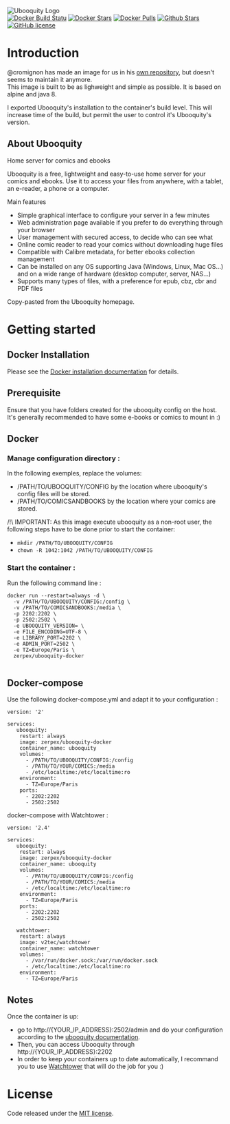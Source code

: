 ![Ubooquity Logo](http://i.imgur.com/InPPMtr.png)  
[![Docker Build Statu](https://img.shields.io/docker/build/zerpex/ubooquity-docker.svg)](https://hub.docker.com/r/zerpex/ubooquity-docker/) [![Docker Stars](https://img.shields.io/docker/stars/zerpex/ubooquity-docker.svg?label=docker%20%E2%98%85)](https://hub.docker.com/r/zerpex/ubooquity-docker/) [![Docker Pulls](https://img.shields.io/docker/pulls/zerpex/ubooquity-docker.svg)](https://hub.docker.com/r/zerpex/ubooquity-docker/) [![Github Stars](https://img.shields.io/github/stars/zerpex/ubooquity-docker.svg?label=github%20%E2%98%85)](https://github.com/zerpex/ubooquity-docker/stargazers) [![GitHub license](https://img.shields.io/badge/license-MIT-blue.svg)](https://raw.githubusercontent.com/zerpex/ubooquity-docker/master/LICENSE)

# Introduction

@cromignon has made an image for us in his [own repository](https://github.com/cromigon/ubooquity-docker), but doesn't seems to maintain it anymore.  
This image is built to be as lighweight and simple as possible. It is based on alpine and java 8.

I exported Ubooquity's installation to the container's build level. This will increase time of the build, but permit the user to control it's Ubooquity's version.

## About Ubooquity

Home server for comics and ebooks

Ubooquity is a free, lightweight and easy-to-use home server for your comics and ebooks. Use it to access your files from anywhere, with a tablet, an e-reader, a phone or a computer.

Main features
* Simple graphical interface to configure your server in a few minutes
* Web administration page available if you prefer to do everything through your browser
* User management with secured access, to decide who can see what
* Online comic reader to read your comics without downloading huge files
* Compatible with Calibre metadata, for better ebooks collection management
* Can be installed on any OS supporting Java (Windows, Linux, Mac OS...) and on a wide range of hardware (desktop computer, server, NAS...)
* Supports many types of files, with a preference for epub, cbz, cbr and PDF files

Copy-pasted from the Ubooquity homepage.

# Getting started

## Docker Installation

Please see the [Docker installation documentation](https://docs.docker.com/installation/) for details.

## Prerequisite

Ensure that you have folders created for the ubooquity config on the host.
It's generally recommended to have some e-books or comics to mount in :)

## Docker

### Manage configuration directory :  
In the following exemples, replace the volumes:
 - /PATH/TO/UBOOQUITY/CONFIG by the location where ubooquity's config files will be stored.
 - /PATH/TO/COMICSANDBOOKS by the location where your comics are stored.

/!\ IMPORTANT: As this image execute ubooquity as a non-root user, the following steps have to be done prior to start the container:
 - `mkdir /PATH/TO/UBOOQUITY/CONFIG`
 - `chown -R 1042:1042 /PATH/TO/UBOOQUITY/CONFIG`


### Start the container :
Run the following command line :

```
docker run --restart=always -d \
  -v /PATH/TO/UBOOQUITY/CONFIG:/config \
  -v /PATH/TO/COMICSANDBOOKS:/media \
  -p 2202:2202 \
  -p 2502:2502 \
  -e UBOOQUITY_VERSION= \
  -e FILE_ENCODING=UTF-8 \
  -e LIBRARY_PORT=2202 \
  -e ADMIN_PORT=2502 \
  -e TZ=Europe/Paris \
  zerpex/ubooquity-docker
  
```

## Docker-compose

Use the following docker-compose.yml and adapt it to your configuration :

```
version: '2'

services:
   ubooquity:
    restart: always
    image: zerpex/ubooquity-docker
    container_name: ubooquity
    volumes:
      - /PATH/TO/UBOOQUITY/CONFIG:/config
      - /PATH/TO/YOUR/COMICS:/media
      - /etc/localtime:/etc/localtime:ro
    environment:
      - TZ=Europe/Paris
    ports:
      - 2202:2202
      - 2502:2502
```

docker-compose with Watchtower :

```
version: '2.4'

services:
   ubooquity:
    restart: always
    image: zerpex/ubooquity-docker
    container_name: ubooquity
    volumes:
      - /PATH/TO/UBOOQUITY/CONFIG:/config
      - /PATH/TO/YOUR/COMICS:/media
      - /etc/localtime:/etc/localtime:ro
    environment:
      - TZ=Europe/Paris
    ports:
      - 2202:2202
      - 2502:2502

   watchtower:
    restart: always
    image: v2tec/watchtower
    container_name: watchtower
    volumes:
      - /var/run/docker.sock:/var/run/docker.sock
      - /etc/localtime:/etc/localtime:ro
    environment:
      - TZ=Europe/Paris
```

## Notes

Once the container is up:  
- go to http://{YOUR_IP_ADDRESS}:2502/admin and do your configuration according to the [ubooquity documentation](https://vaemendis.github.io/ubooquity-doc/).  
- Then, you can access Ubooquity through http://{YOUR_IP_ADDRESS}:2202
- In order to keep your containers up to date automatically, I recommand you to use [Watchtower](https://github.com/v2tec/watchtower) that will do the job for you :)

# License

Code released under the [MIT license](./LICENSE).
